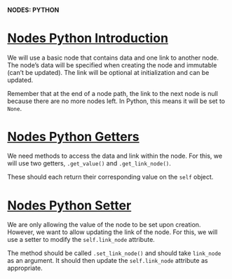 #### NODES: PYTHON
# [Nodes Python Introduction](https://www.codecademy.com/courses/linear-data-structures/lessons/learn-nodes-python/exercises/python-nodes-intro)
We will use a basic node that contains data and one link to another node. 
The node’s data will be specified when creating the node and immutable (can’t be updated). 
The link will be optional at initialization and can be updated.

Remember that at the end of a node path, the link to the next node is null because there are no more nodes left. 
In Python, this means it will be set to `None`.

# [Nodes Python Getters](https://www.codecademy.com/courses/linear-data-structures/lessons/learn-nodes-python/exercises/python-nodes-getters)
We need methods to access the data and link within the node. 
For this, we will use two getters, `.get_value()` and `.get_link_node()`.

These should each return their corresponding value on the `self` object.

# [Nodes Python Setter](https://www.codecademy.com/courses/linear-data-structures/lessons/learn-nodes-python/exercises/python-nodes-setter)
We are only allowing the value of the node to be set upon creation. 
However, we want to allow updating the link of the node. 
For this, we will use a setter to modify the `self.link_node` attribute.

The method should be called `.set_link_node()` and should take `link_node` as an argument. 
It should then update the `self.link_node` attribute as appropriate.
